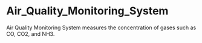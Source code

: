 # Air_Quality_Monitoring_System
Air Quality Monitoring System measures the concentration of gases such as CO, CO2, and NH3.
